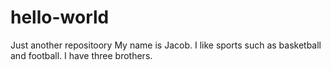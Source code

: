 # hello-world
Just another repositoory
My name is Jacob.
I like sports such as basketball and football.
I have three brothers.
